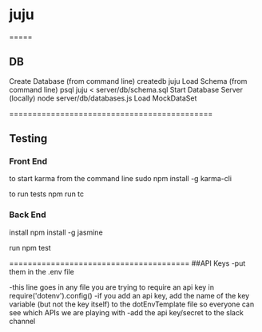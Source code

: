 # juju

=====
## DB

Create Database (from command line)
    createdb juju
Load Schema (from command line)
    psql juju < server/db/schema.sql
Start Database Server (locally)
    node server/db/databases.js
Load MockDataSet

============================================
## Testing


### Front End
to start karma from the command line
    sudo npm install -g karma-cli
    
to run tests
    npm run tc

### Back End
install
    npm install -g jasmine

run
    npm test

=======================================
##API Keys
-put them in the .env file

-this line goes in any file you are trying to require an api key in
require('dotenv').config()
-if you add an api key, add the name of the key variable (but not the key itself) to the dotEnvTemplate file so everyone can see which APIs we are playing with
-add the api key/secret to the slack channel
 

